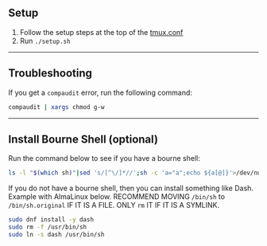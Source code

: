 ## Setup

1. Follow the setup steps at the top of the [tmux.conf](configs/tmux.conf)
1. Run `./setup.sh`

---

## Troubleshooting

If you get a `compaudit` error, run the following command:
```bash
compaudit | xargs chmod g-w
```

---

## Install Bourne Shell (optional)

Run the command below to see if you have a bourne shell:

```bash
ls -l "$(which sh)"|sed 's/[^\/]*//';sh -c 'a="a";echo ${a[@]}'>/dev/null 2>&1&&echo "Not bourne shell"||echo "Bourne shell"
```

If you do not have a bourne shell, then you can install something like Dash. Example with AlmaLinux below. RECOMMEND MOVING `/bin/sh` to `/bin/sh.original` IF IT IS A FILE. ONLY `rm` IT IF IT IS A SYMLINK.

```bash
sudo dnf install -y dash
sudo rm -f /usr/bin/sh
sudo ln -s dash /usr/bin/sh
```
